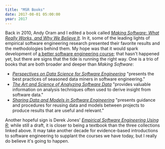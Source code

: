 ```yaml
---
title: "MSR Books"
date: 2017-08-01 05:00:00
year: 2017
---
```


Back in 2010,
Andy Oram and I edited a book called *[Making Software: What Really Works, and Why We Believe It][making-software]*.
In it,
some of the leading lights of empirical software engineering research presented their favorite results
and the methodologies behind them.
My hope was that it would spark development of
[a better software engineering course][better-course];
that hasn't happened yet,
but there are signs that the tide is running the right way.
One is a trio of books that are both broader and deeper than *Making Software*:

-   *[Perspectives on Data Science for Software Engineering][perspectives]* "presents the best practices of seasoned data miners in software engineering."
-   *[The Art and Science of Analyzing Software Data][art-science]* "provides valuable information on analysis techniques often used to derive insight from software data."
-   *[Sharing Data and Models in Software Engineering][sharing]* "presents guidance and procedures for reusing data and models between projects to produce results that are useful and relevant."

Another hopeful sign is Derek Jones' *[Empirical Software Engineering Using R][eseur]*;
while still a draft,
it is closer to being a textbook than the three collections linked above.
It may take another decade for evidence-based introductions to software engineering
to supplant the courses we have today,
but I really do believe it's going to happen.

[art-science]: https://www.amazon.com/Art-Science-Analyzing-Software-Data/dp/0124115195/
[better-course]: http://third-bit.com/2014/10/02/a-better-software-engineering-course.html
[eseur]: http://www.knosof.co.uk/ESEUR/
[making-software]: https://www.amazon.com/Making-Software-Really-Works-Believe/dp/0596808321
[perspectives]: https://www.amazon.com/Perspectives-Data-Science-Software-Engineering/dp/0128042060/
[sharing]: https://www.amazon.com/Sharing-Data-Models-Software-Engineering/dp/0124172954/
